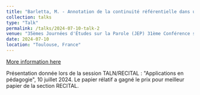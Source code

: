 ```yaml
---
title: "Barletta, M. - Annotation de la continuité référentielle dans un corpus scolaire – premiers résultats (Recital)"
collection: talks
type: "Talk"
permalink: /talks/2024-07-10-talk-2
venue: "35èmes Journées d'Études sur la Parole (JEP) 31ème Conférence sur le Traitement Automatique des Langues Naturelles (TALN) 26ème Rencontre des Étudiants Chercheurs en Informatique pour le Traitement Automatique des Langues (RECITAL)"
date: 2024-07-10
location: "Toulouse, France"
---
```


[More information here](https://inria.hal.science/hal-04622985 )

Présentation donnée lors de la session TALN/RECITAL : &quot;Applications en pédagogie&quot;, 10 juillet 2024. Le papier rélatif a gagné le prix pour meilleur papier de la section RECITAL.
